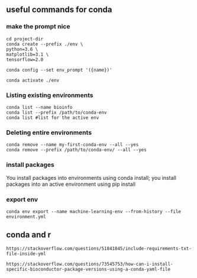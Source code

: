 ## useful commands for conda


### make the prompt nice
```
cd project-dir 
conda create --prefix ./env \
python=3.6 \
matplotlib=3.1 \
tensorflow=2.0 

conda config --set env_prompt '({name})'

conda activate ./env
```

### Listing existing environments
```
conda list --name bioinfo
conda list --prefix /path/to/conda-env
conda list #list for the active env

```

### Deleting entire environments
```
conda remove --name my-first-conda-env --all --yes
conda remove --prefix /path/to/conda-env/ --all --yes

```

### install packages 
You install packages into environments using conda install; you install packages into an active environment using pip install


### export env
```
conda env export --name machine-learning-env --from-history --file environment.yml

```

## conda and r
```
https://stackoverflow.com/questions/51841845/include-requirements-txt-file-inside-yml

https://stackoverflow.com/questions/73545753/how-can-i-install-specific-bioconductor-package-versions-using-a-conda-yaml-file
```